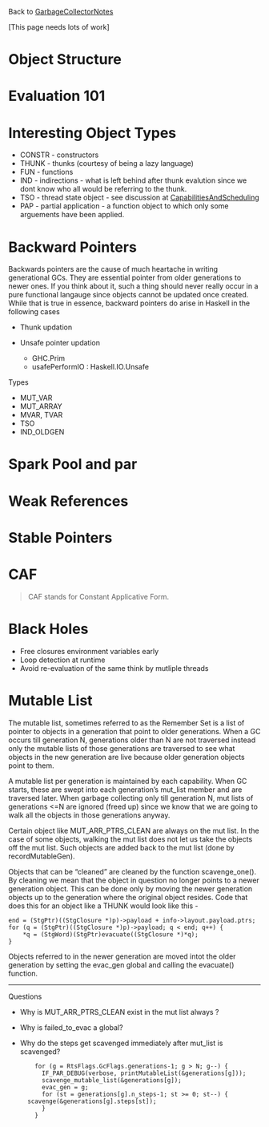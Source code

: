 
Back to [GarbageCollectorNotes](garbage-collector-notes)


\[This page needs lots of work\]

# Object Structure

# Evaluation 101

# Interesting Object Types

- CONSTR - constructors
- THUNK - thunks (courtesy of being a lazy language)
- FUN - functions
- IND - indirections - what is left behind after thunk evalution since we dont know who all would be referring to the thunk. 
- TSO - thread state object - see discussion at [CapabilitiesAndScheduling](capabilities-and-scheduling)
- PAP - partial application - a function object to which only some arguements have been applied.

# Backward Pointers


Backwards pointers are the cause of much heartache in writing generational GCs. They are essential pointer from older generations to newer ones. If you think about it, such a thing should never really occur in a pure functional langauge since objects cannot be updated once created. While that is true in essence, backward pointers do arise in Haskell in the following cases

- Thunk updation
- Unsafe pointer updation 

  - GHC.Prim
  - usafePerformIO : Haskell.IO.Unsafe


Types

- MUT_VAR
- MUT_ARRAY
- MVAR, TVAR
- TSO
- IND_OLDGEN

# Spark Pool and par

# Weak References

# Stable Pointers

# CAF

>
> CAF stands for Constant Applicative Form. 

# Black Holes

- Free closures environment variables early
- Loop detection at runtime
- Avoid re-evaluation of the same think by mutliple threads

# Mutable List


The mutable list, sometimes referred to as the Remember Set is a list of pointer to objects in a generation that point to older generations. When a GC occurs till generation N, generations older than N are not traversed instead only the mutable lists of those generations are traversed to see what objects in the new generation are live because older generation objects point to them. 


A mutable list per generation is maintained by each capability. When GC starts, these are swept into each generation’s mut_list member and are traversed later. When garbage collecting only till generation N, mut lists of generations \<=N are ignored (freed up) since we know that we are going to walk all the objects in those generations anyway. 


Certain object like MUT_ARR_PTRS_CLEAN are always on the mut list. In the case of some objects, walking the mut list does not let us take the objects off the mut list. Such objects are added back to the mut list (done by recordMutableGen). 


Objects that can be “cleaned” are cleaned by the function scavenge_one(). By cleaning we mean that the object in question no longer points to a newer generation object. This can be done only by moving the newer generation objects up to the generation where the original object resides. Code that does this for an object like a THUNK would look like this - 

```wiki
end = (StgPtr)((StgClosure *)p)->payload + info->layout.payload.ptrs;
for (q = (StgPtr)((StgClosure *)p)->payload; q < end; q++) {
    *q = (StgWord)(StgPtr)evacuate((StgClosure *)*q);
}
```


Objects referred to in the newer generation are moved intot the older generation by setting the evac_gen global and calling the evacuate() function.

---


Questions

- Why is MUT_ARR_PTRS_CLEAN exist in the mut list always ?
- Why is failed_to_evac a global?
- Why do the steps get scavenged immediately after mut_list is scavenged?

  ```wiki
      for (g = RtsFlags.GcFlags.generations-1; g > N; g--) {
        IF_PAR_DEBUG(verbose, printMutableList(&generations[g]));
        scavenge_mutable_list(&generations[g]);
        evac_gen = g;
        for (st = generations[g].n_steps-1; st >= 0; st--) {
  	scavenge(&generations[g].steps[st]);
        }
      }
  ```